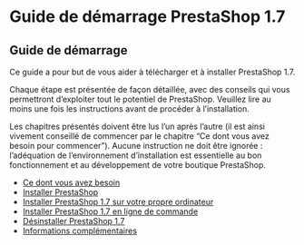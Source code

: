 # Guide de démarrage PrestaShop 1.7

## Guide de démarrage

Ce guide a pour but de vous aider à télécharger et à installer PrestaShop 1.7.

Chaque étape est présentée de façon détaillée, avec des conseils qui vous permettront d’exploiter tout le potentiel de PrestaShop. Veuillez lire au moins une fois les instructions avant de procéder à l’installation.

Les chapitres présentés doivent être lus l’un après l’autre \(il est ainsi vivement conseillé de commencer par le chapitre “Ce dont vous avez besoin pour commencer”\). Aucune instruction ne doit être ignorée : l’adéquation de l’environnement d’installation est essentielle au bon fonctionnement et au développement de votre boutique PrestaShop.

* [Ce dont vous avez besoin](ce-dont-vous-avez-besoin.md)
* [Installer PrestaShop](installer-prestashop.md)
* [Installer PrestaShop 1.7 sur votre propre ordinateur](installer-prestashop-1.7-sur-votre-propre-ordinateur.md)
* [Installer PrestaShop 1.7 en ligne de commande](installer-prestashop-1.7-en-ligne-de-commande.md)
* [Désinstaller PrestaShop 1.7](desinstaller-prestashop-1.7.md)
* [Informations complémentaires](informations-complementaires.md)



